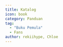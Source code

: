 ```yaml
---
title: Katalog
icon: book
category: Panduan
tag:
  - "Buku Pemula"
  - Fans
author: rekiihype, Chloe
---
```


<AutoCatalog />